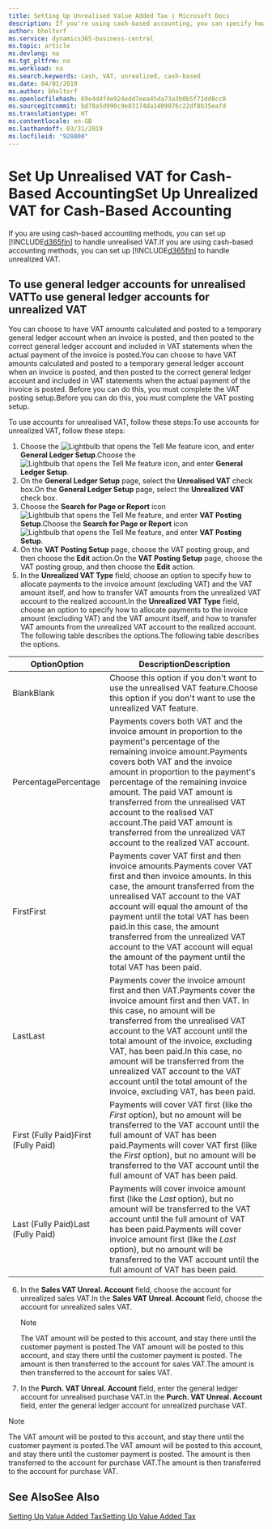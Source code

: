 ```yaml
---
title: Setting Up Unrealised Value Added Tax | Microsoft Docs
description: If you're using cash-based accounting, you can specify how to handle unrealised VAT for sales and purchases.
author: bholtorf
ms.service: dynamics365-business-central
ms.topic: article
ms.devlang: na
ms.tgt_pltfrm: na
ms.workload: na
ms.search.keywords: cash, VAT, unrealized, cash-based
ms.date: 04/01/2019
ms.author: bholtorf
ms.openlocfilehash: 69e4d4f4e924edd7eea45da73a3b0b5f71dd8cc0
ms.sourcegitcommit: bd78a5d990c9e83174da1409076c22df8b35eafd
ms.translationtype: HT
ms.contentlocale: en-GB
ms.lasthandoff: 03/31/2019
ms.locfileid: "928800"
---
```

# <a name="set-up-unrealized-vat-for-cash-based-accounting"></a><span data-ttu-id="1e079-103">Set Up Unrealised VAT for Cash-Based Accounting</span><span class="sxs-lookup"><span data-stu-id="1e079-103">Set Up Unrealized VAT for Cash-Based Accounting</span></span>
<span data-ttu-id="1e079-104">If you are using cash-based accounting methods, you can set up [!INCLUDE[d365fin](includes/d365fin_md.md)] to handle unrealised VAT.</span><span class="sxs-lookup"><span data-stu-id="1e079-104">If you are using cash-based accounting methods, you can set up [!INCLUDE[d365fin](includes/d365fin_md.md)] to handle unrealized VAT.</span></span>

## <a name="to-use-general-ledger-accounts-for-unrealized-vat"></a><span data-ttu-id="1e079-105">To use general ledger accounts for unrealised VAT</span><span class="sxs-lookup"><span data-stu-id="1e079-105">To use general ledger accounts for unrealized VAT</span></span>
<span data-ttu-id="1e079-106">You can choose to have VAT amounts calculated and posted to a temporary general ledger account when an invoice is posted, and then posted to the correct general ledger account and included in VAT statements when the actual payment of the invoice is posted.</span><span class="sxs-lookup"><span data-stu-id="1e079-106">You can choose to have VAT amounts calculated and posted to a temporary general ledger account when an invoice is posted, and then posted to the correct general ledger account and included in VAT statements when the actual payment of the invoice is posted.</span></span> <span data-ttu-id="1e079-107">Before you can do this, you must complete the VAT posting setup.</span><span class="sxs-lookup"><span data-stu-id="1e079-107">Before you can do this, you must complete the VAT posting setup.</span></span>

<span data-ttu-id="1e079-108">To use accounts for unrealised VAT, follow these steps:</span><span class="sxs-lookup"><span data-stu-id="1e079-108">To use accounts for unrealized VAT, follow these steps:</span></span>
1. <span data-ttu-id="1e079-109">Choose the ![Lightbulb that opens the Tell Me feature](media/ui-search/search_small.png "Tell me what you want to do") icon, and enter **General Ledger Setup**.</span><span class="sxs-lookup"><span data-stu-id="1e079-109">Choose the ![Lightbulb that opens the Tell Me feature](media/ui-search/search_small.png "Tell me what you want to do") icon, and enter **General Ledger Setup**.</span></span>
2. <span data-ttu-id="1e079-110">On the **General Ledger Setup** page, select the **Unrealised VAT** check box.</span><span class="sxs-lookup"><span data-stu-id="1e079-110">On the **General Ledger Setup** page, select the **Unrealized VAT** check box.</span></span>
3. <span data-ttu-id="1e079-111">Choose the **Search for Page or Report** icon ![Lightbulb that opens the Tell Me feature](media/ui-search/search_small.png "Tell me what you want to do"), and enter **VAT Posting Setup**.</span><span class="sxs-lookup"><span data-stu-id="1e079-111">Choose the **Search for Page or Report** icon ![Lightbulb that opens the Tell Me feature](media/ui-search/search_small.png "Tell me what you want to do"), and enter **VAT Posting Setup**.</span></span>
4. <span data-ttu-id="1e079-112">On the **VAT Posting Setup** page, choose the VAT posting group, and then choose the **Edit** action.</span><span class="sxs-lookup"><span data-stu-id="1e079-112">On the **VAT Posting Setup** page, choose the VAT posting group, and then choose the **Edit** action.</span></span>
5. <span data-ttu-id="1e079-113">In the **Unrealized VAT Type** field, choose an option to specify how to allocate payments to the invoice amount (excluding VAT) and the VAT amount itself, and how to transfer VAT amounts from the unrealized VAT account to the realized account.</span><span class="sxs-lookup"><span data-stu-id="1e079-113">In the **Unrealized VAT Type** field, choose an option to specify how to allocate payments to the invoice amount (excluding VAT) and the VAT amount itself, and how to transfer VAT amounts from the unrealized VAT account to the realized account.</span></span> <span data-ttu-id="1e079-114">The following table describes the options.</span><span class="sxs-lookup"><span data-stu-id="1e079-114">The following table describes the options.</span></span>

| <span data-ttu-id="1e079-115">Option</span><span class="sxs-lookup"><span data-stu-id="1e079-115">Option</span></span> | <span data-ttu-id="1e079-116">Description</span><span class="sxs-lookup"><span data-stu-id="1e079-116">Description</span></span> |
| --- | --- |
| <span data-ttu-id="1e079-117">Blank</span><span class="sxs-lookup"><span data-stu-id="1e079-117">Blank</span></span> | <span data-ttu-id="1e079-118">Choose this option if you don't want to use the unrealised VAT feature.</span><span class="sxs-lookup"><span data-stu-id="1e079-118">Choose this option if you don't want to use the unrealized VAT feature.</span></span> |
| <span data-ttu-id="1e079-119">Percentage</span><span class="sxs-lookup"><span data-stu-id="1e079-119">Percentage</span></span> | <span data-ttu-id="1e079-120">Payments covers both VAT and the invoice amount in proportion to the payment's percentage of the remaining invoice amount.</span><span class="sxs-lookup"><span data-stu-id="1e079-120">Payments covers both VAT and the invoice amount in proportion to the payment's percentage of the remaining invoice amount.</span></span> <span data-ttu-id="1e079-121">The paid VAT amount is transferred from the unrealised VAT account to the realised VAT account.</span><span class="sxs-lookup"><span data-stu-id="1e079-121">The paid VAT amount is transferred from the unrealized VAT account to the realized VAT account.</span></span> |
| <span data-ttu-id="1e079-122">First</span><span class="sxs-lookup"><span data-stu-id="1e079-122">First</span></span> | <span data-ttu-id="1e079-123">Payments cover VAT first and then invoice amounts.</span><span class="sxs-lookup"><span data-stu-id="1e079-123">Payments cover VAT first and then invoice amounts.</span></span> <span data-ttu-id="1e079-124">In this case, the amount transferred from the unrealised VAT account to the VAT account will equal the amount of the payment until the total VAT has been paid.</span><span class="sxs-lookup"><span data-stu-id="1e079-124">In this case, the amount transferred from the unrealized VAT account to the VAT account will equal the amount of the payment until the total VAT has been paid.</span></span> |
| <span data-ttu-id="1e079-125">Last</span><span class="sxs-lookup"><span data-stu-id="1e079-125">Last</span></span> | <span data-ttu-id="1e079-126">Payments cover the invoice amount first and then VAT.</span><span class="sxs-lookup"><span data-stu-id="1e079-126">Payments cover the invoice amount first and then VAT.</span></span> <span data-ttu-id="1e079-127">In this case, no amount will be transferred from the unrealised VAT account to the VAT account until the total amount of the invoice, excluding VAT, has been paid.</span><span class="sxs-lookup"><span data-stu-id="1e079-127">In this case, no amount will be transferred from the unrealized VAT account to the VAT account until the total amount of the invoice, excluding VAT, has been paid.</span></span> |
| <span data-ttu-id="1e079-128">First (Fully Paid)</span><span class="sxs-lookup"><span data-stu-id="1e079-128">First (Fully Paid)</span></span> | <span data-ttu-id="1e079-129">Payments will cover VAT first (like the _First_ option), but no amount will be transferred to the VAT account until the full amount of VAT has been paid.</span><span class="sxs-lookup"><span data-stu-id="1e079-129">Payments will cover VAT first (like the _First_ option), but no amount will be transferred to the VAT account until the full amount of VAT has been paid.</span></span> |
| <span data-ttu-id="1e079-130">Last (Fully Paid)</span><span class="sxs-lookup"><span data-stu-id="1e079-130">Last (Fully Paid)</span></span> | <span data-ttu-id="1e079-131">Payments will cover invoice amount first (like the _Last_ option), but no amount will be transferred to the VAT account until the full amount of VAT has been paid.</span><span class="sxs-lookup"><span data-stu-id="1e079-131">Payments will cover invoice amount first (like the _Last_ option), but no amount will be transferred to the VAT account until the full amount of VAT has been paid.</span></span> |

6. <span data-ttu-id="1e079-132">In the **Sales VAT Unreal. Account** field, choose the account for unrealized sales VAT.</span><span class="sxs-lookup"><span data-stu-id="1e079-132">In the **Sales VAT Unreal. Account** field, choose the account for unrealized sales VAT.</span></span>

    > [!NOTE]  
    > <span data-ttu-id="1e079-133">The VAT amount will be posted to this account, and stay there until the customer payment is posted.</span><span class="sxs-lookup"><span data-stu-id="1e079-133">The VAT amount will be posted to this account, and stay there until the customer payment is posted.</span></span> <span data-ttu-id="1e079-134">The amount is then transferred to the account for sales VAT.</span><span class="sxs-lookup"><span data-stu-id="1e079-134">The amount is then transferred to the account for sales VAT.</span></span>
7. <span data-ttu-id="1e079-135">In the **Purch. VAT Unreal. Account** field, enter the general ledger account for unrealised purchase VAT.</span><span class="sxs-lookup"><span data-stu-id="1e079-135">In the **Purch. VAT Unreal. Account** field, enter the general ledger account for unrealized purchase VAT.</span></span>

> [!NOTE]  
> <span data-ttu-id="1e079-136">The VAT amount will be posted to this account, and stay there until the customer payment is posted.</span><span class="sxs-lookup"><span data-stu-id="1e079-136">The VAT amount will be posted to this account, and stay there until the customer payment is posted.</span></span> <span data-ttu-id="1e079-137">The amount is then transferred to the account for purchase VAT.</span><span class="sxs-lookup"><span data-stu-id="1e079-137">The amount is then transferred to the account for purchase VAT.</span></span>

## <a name="see-also"></a><span data-ttu-id="1e079-138">See Also</span><span class="sxs-lookup"><span data-stu-id="1e079-138">See Also</span></span>
[<span data-ttu-id="1e079-139">Setting Up Value Added Tax</span><span class="sxs-lookup"><span data-stu-id="1e079-139">Setting Up Value Added Tax</span></span>](finance-setup-vat.md)
